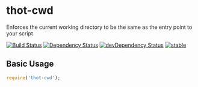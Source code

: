 thot-cwd
========

Enforces the current working directory to be the same as the entry point to your script

[![Build Status](https://travis-ci.org/thotjs/thot-cwd.svg)](https://travis-ci.org/thotjs/thot-cwd)
[![Dependency Status](https://david-dm.org/thotjs/thot-cwd.svg)](https://david-dm.org/thotjs/thot-cwd)
[![devDependency Status](https://david-dm.org/thotjs/thot-cwd/dev-status.svg)](https://david-dm.org/thotjs/thot-cwd#info=devDependencies)
[![stable](http://badges.github.io/stability-badges/dist/stable.svg)](http://github.com/badges/stability-badges)

Basic Usage
-------------

```javascript
require('thot-cwd');
```